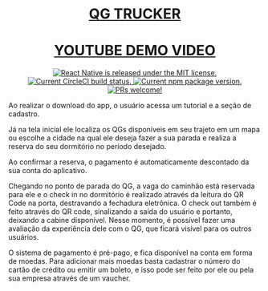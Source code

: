 

<h1 align="center">
  <a href="https://github.com/qg-trucker/qg-trucker">
    QG TRUCKER
  </a>
</h1>


<h1 align="center">
  <a href="https://www.youtube.com/channel/UCiMq8cSktnwq_5xnEaOQoOw/?guided_help_flow=5">
    YOUTUBE DEMO VIDEO
  </a>
</h1>

<p align="center">
  <a href="https://github.com/qg-trucker/qg-trucker">
    <img src="https://img.shields.io/badge/license-MIT-blue.svg" alt="React Native is released under the MIT license." />
  </a>
  <a href="https://github.com/qg-trucker/qg-trucker">
    <img src="https://circleci.com/gh/facebook/react-native.svg?style=shield" alt="Current CircleCI build status." />
  </a>
  <a href="https://github.com/qg-trucker/qg-trucker">
    <img src="https://badge.fury.io/js/react-native.svg" alt="Current npm package version." />
  </a>
  <a href="https://github.com/qg-trucker/qg-trucker">
    <img src="https://img.shields.io/badge/PRs-welcome-brightgreen.svg" alt="PRs welcome!" />
  </a>
</p>

Ao realizar o download do app, o usuário acessa um tutorial e a seção de cadastro.

Já na tela inicial ele localiza os QGs disponíveis em seu trajeto em um mapa ou escolhe a cidade na qual ele deseja fazer a sua parada e realiza a reserva do seu dormitório no período desejado.

Ao confirmar a reserva, o pagamento é automaticamente descontado da sua conta do aplicativo.


Chegando no ponto de parada do QG, a vaga do caminhão está reservada para ele e o check in no dormitório é realizado através da leitura do QR Code na porta, destravando a fechadura eletrônica. 
O check out também é feito através do QR code, sinalizando a saída do usuário e portanto, deixando a cabine disponível. Nesse momento, é possível fazer uma avaliação da experiência dele com o QG, que ficará visível para os outros usuários.
 
O sistema de pagamento é pré-pago, e fica disponível na conta em forma de moedas. Para adicionar mais moedas basta cadastrar o número do cartão de crédito ou emitir um boleto, e isso pode ser feito por ele ou pela sua empresa através de um vaucher.  
